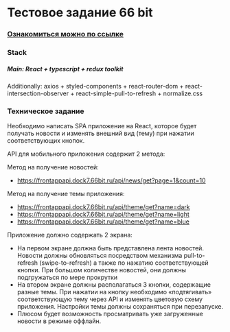 # Тестовое задание 66 bit

### [Ознакомиться можно по ссылке](https://waaliad.github.io/news-feed/)

### Stack
##### Main: React + typescript + redux toolkit
Additionally: axios + styled-components + react-router-dom + react-intersection-observer + react-simple-pull-to-refresh + normalize.css

### Техническое задание
Необходимо написать SPA приложение на React, которое будет получать новости и изменять внешний вид (тему) при нажатии соответствующих кнопок.

API для мобильного приложения содержит 2 метода:

Метод на получение новостей:  
- https://frontappapi.dock7.66bit.ru/api/news/get?page=1&count=10

Метод на получение темы приложения:
- https://frontappapi.dock7.66bit.ru/api/theme/get?name=dark
- https://frontappapi.dock7.66bit.ru/api/theme/get?name=light
- https://frontappapi.dock7.66bit.ru/api/theme/get?name=blue

Приложение должно содержать 2 экрана:
- На первом экране должна быть представлена лента новостей. Новости должны обновляться посредством механизма pull-to-refresh (swipe-to-refresh) а также по нажатию соответствующей кнопки. При большом количестве новостей, они должны подгружаться по мере прокрутки
- На втором экране должны располагаться 3 кнопки, содержащие разные темы. При нажатии на кнопку необходимо «подтягивать» соответствующую тему через API и изменять цветовую схему приложения. Настройки темы должны сохраняться при перезапуске.
- Плюсом будет возможность просматривать уже загруженные новости в режиме оффлайн.